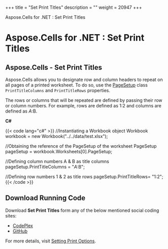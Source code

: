 +++
title = "Set Print Titles" 
description = "" 
weight = 20947 
+++

Aspose.Cells for .NET : Set Print Titles  

# Aspose.Cells for .NET : Set Print Titles


## Aspose.Cells - Set Print Titles

Aspose.Cells allows you to designate row and column headers to repeat on all pages of a printed worksheet. To do so, use the [PageSetup](http://www.aspose.com/docs/display/cellsnet/PageSetup) class `PrintTitleColumns` and `PrintTitleRows` properties.

The rows or columns that will be repeated are defined by passing their row or column numbers. For example, rows are defined as $1:$2 and columns are defined as $A:$B.

**C#**

{{< code lang="c#" >}}
//Instantiating a Workbook object
Workbook workbook = new Workbook("../../data/test.xlsx");

//Obtaining the reference of the PageSetup of the worksheet
PageSetup pageSetup = workbook.Worksheets[0].PageSetup;

//Defining column numbers A & B as title columns
pageSetup.PrintTitleColumns = "$A:$B";

//Defining row numbers 1 & 2 as title rows
pageSetup.PrintTitleRows= "$1:$2";
{{< /code >}}

## Download Running Code

Download **Set Print Titles** form any of the below mentioned social coding sites:

*   [CodePlex](https://asposenpoi.codeplex.com/downloads/get/1482194)
*   [GitHub](https://github.com/aspose-cells/Aspose.Cells-for-.NET/releases/download/AsposeCellsFeaturesMissinginNPOI_v1.0/Set.Print.Titles.Aspose.Cells.zip)

For more details, visit [Setting Print Options](http://www.aspose.com/docs/display/cellsnet/Setting+Print+Options).

